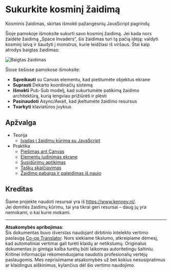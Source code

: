 <!--
CO_OP_TRANSLATOR_METADATA:
{
  "original_hash": "c40a698395ee5102715f7880bba3f2e7",
  "translation_date": "2025-08-28T11:31:54+00:00",
  "source_file": "6-space-game/README.md",
  "language_code": "lt"
}
-->
# Sukurkite kosminį žaidimą

Kosminis žaidimas, skirtas išmokti pažangesnių JavaScript pagrindų

Šioje pamokoje išmoksite sukurti savo kosminį žaidimą. Jei kada nors žaidėte žaidimą „Space Invaders“, šis žaidimas turi tą pačią idėją: valdyti kosminį laivą ir šaudyti į monstrus, kurie leidžiasi iš viršaus. Štai kaip atrodys baigtas žaidimas:

![Baigtas žaidimas](../../../6-space-game/images/pewpew.gif)

Šiose šešiose pamokose išmoksite:

- **Sąveikauti** su Canvas elementu, kad pieštumėte objektus ekrane
- **Suprasti** Dekarto koordinačių sistemą
- **Išmokti** Pub-Sub modelį, kad sukurtumėte patikimą žaidimo architektūrą, kurią lengviau prižiūrėti ir plėsti
- **Pasinaudoti** Async/Await, kad įkeltumėte žaidimo resursus
- **Tvarkyti** klaviatūros įvykius

## Apžvalga

- Teorija
   - [Įvadas į žaidimų kūrimą su JavaScript](1-introduction/README.md)
- Praktika
   - [Piešimas ant Canvas](2-drawing-to-canvas/README.md)
   - [Elementų judinimas ekrane](3-moving-elements-around/README.md)
   - [Susidūrimų aptikimas](4-collision-detection/README.md)
   - [Taškų skaičiavimas](5-keeping-score/README.md)
   - [Žaidimo pabaiga ir paleidimas iš naujo](6-end-condition/README.md)

## Kreditas

Šiame projekte naudoti resursai yra iš https://www.kenney.nl/.  
Jei domitės žaidimų kūrimu, tai yra tikrai geri resursai – daug jų yra nemokami, o kai kurie mokami.

---

**Atsakomybės apribojimas**:  
Šis dokumentas buvo išverstas naudojant dirbtinio intelekto vertimo paslaugą [Co-op Translator](https://github.com/Azure/co-op-translator). Nors siekiame tikslumo, atkreipiame dėmesį, kad automatiniai vertimai gali turėti klaidų ar netikslumų. Originalus dokumentas jo gimtąja kalba turėtų būti laikomas autoritetingu šaltiniu. Kritinei informacijai rekomenduojama naudotis profesionalių vertėjų paslaugomis. Mes neprisiimame atsakomybės už bet kokius nesusipratimus ar klaidingus aiškinimus, kylančius dėl šio vertimo naudojimo.
